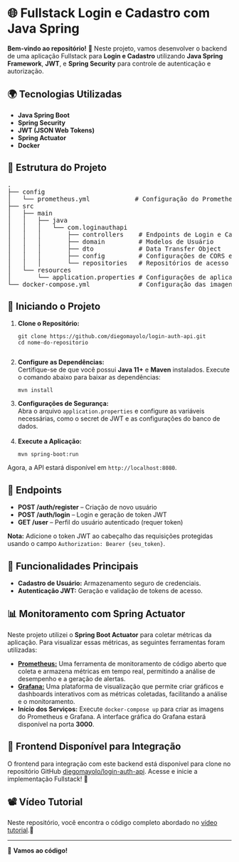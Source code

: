 <h1>🌐 Fullstack Login e Cadastro com Java Spring</h1>

<p><strong>Bem-vindo ao repositório!</strong> 🎉 Neste projeto, vamos desenvolver o backend de uma aplicação Fullstack para <strong>Login e Cadastro</strong> utilizando <strong>Java Spring Framework</strong>, <strong>JWT</strong>, e <strong>Spring Security</strong> para controle de autenticação e autorização.</p>

<h2>🌍 Tecnologias Utilizadas</h2>

<ul>
  <li><strong>Java Spring Boot</strong></li>
  <li><strong>Spring Security</strong></li>
  <li><strong>JWT (JSON Web Tokens)</strong></li>
  <li><strong>Spring Actuator</strong></li>
  <li><strong>Docker</strong></li>
</ul>

<h2>📂 Estrutura do Projeto</h2>
<pre>
.
├── config
│   └── prometheus.yml            # Configuração do Prometheus para coleta de métricas
├── src
│   ├── main
│   │   ├── java
│   │   │   └── com.loginauthapi
│   │   │       ├── controllers    # Endpoints de Login e Cadastro
│   │   │       ├── domain         # Modelos de Usuário
│   │   │       ├── dto            # Data Transfer Object
│   │   │       ├── config         # Configurações de CORS e Spring Security
│   │   │       └── repositories   # Repositórios de acesso a dados
│   └── resources
│       └── application.properties # Configurações de aplicação
└── docker-compose.yml             # Configuração das imagens Docker do Prometheus e Grafana
</pre>

<h2>🚀 Iniciando o Projeto</h2>

<ol>
  <li><strong>Clone o Repositório:</strong></li>
  <pre><code>git clone https://github.com/diegomayolo/login-auth-api.git
cd nome-do-repositorio
  </code></pre>

  <li><strong>Configure as Dependências:</strong><br>
      Certifique-se de que você possui <strong>Java 11+</strong> e <strong>Maven</strong> instalados. Execute o comando abaixo para baixar as dependências:</li>
  <pre><code>mvn install</code></pre>

  <li><strong>Configurações de Segurança:</strong><br>
      Abra o arquivo <code>application.properties</code> e configure as variáveis necessárias, como o secret de JWT e as configurações do banco de dados.</li><br>

  <li><strong>Execute a Aplicação:</strong></li>
  <pre><code>mvn spring-boot:run</code></pre>
</ol>

<p>Agora, a API estará disponível em <code>http://localhost:8080</code>.</p>

<h2>📜 Endpoints</h2>

<ul>
  <li><strong>POST /auth/register</strong> – Criação de novo usuário</li>
  <li><strong>POST /auth/login</strong> – Login e geração de token JWT</li>
  <li><strong>GET /user</strong> – Perfil do usuário autenticado (requer token)</li>
</ul>

<p><strong>Nota:</strong> Adicione o token JWT ao cabeçalho das requisições protegidas usando o campo <code>Authorization: Bearer {seu_token}</code>.</p>

<h2>🔑 Funcionalidades Principais</h2>

<ul>
  <li><strong>Cadastro de Usuário:</strong> Armazenamento seguro de credenciais.</li>
  <li><strong>Autenticação JWT:</strong> Geração e validação de tokens de acesso.</li>
</ul>

<h2>📊 Monitoramento com Spring Actuator</h2>
<p>Neste projeto utilizei o <strong>Spring Boot Actuator</strong> para coletar métricas da aplicação. Para visualizar essas métricas, as seguintes ferramentas foram utilizadas:</p>

<ul>
  <li><a href="https://prometheus.io/"><strong>Prometheus:</strong></a> Uma ferramenta de monitoramento de código aberto que coleta e armazena métricas em tempo real, permitindo a análise de desempenho e a geração de alertas.</li>
  <li><a href="https://grafana.com/"><strong>Grafana:</strong></a> Uma plataforma de visualização que permite criar gráficos e dashboards interativos com as métricas coletadas, facilitando a análise e o monitoramento.</li>
  <li><strong>Início dos Serviços:</strong> Execute <code>docker-compose up</code> para criar as imagens do Prometheus e Grafana. A interface gráfica do Grafana estará disponível na porta <strong>3000</strong>.</li>
</ul>

<h2>📲 Frontend Disponível para Integração</h2>
<p>O frontend para integração com este backend está disponível para clone no repositório GitHub <a href="https://github.com/diegomayolo/login-auth-api.git">diegomayolo/login-auth-api</a>. Acesse e inicie a implementação Fullstack! 🚀</p>

<h2>📽 Vídeo Tutorial</h2>
<p>Neste repositório, você encontra o código completo abordado no <a href="https://www.youtube.com/watch?v=tJCyNV1G0P4&ab_channel=FernandaKipper%7CDev">vídeo tutorial</a>.🎥</p>

<hr>

<p>🚀 <strong>Vamos ao código!</strong></p>
